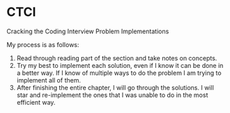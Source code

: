 # CTCI
Cracking the Coding Interview Problem Implementations

My process is as follows:
1. Read through reading part of the section and take notes on concepts.
2. Try my best to implement each solution, even if I know it can be done in a better way. If I know
   of multiple ways to do the problem I am trying to implement all of them.
3. After finishing the entire chapter, I will go through the solutions. I will star and re-implement the ones that
   I was unable to do in the most efficient way.

